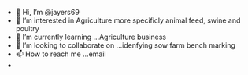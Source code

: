 - 👋 Hi, I’m @jayers69
- 👀 I’m interested in Agriculture more specificly animal feed, swine and poultry 
- 🌱 I’m currently learning ...Agriculture business 
- 💞️ I’m looking to collaborate on ...idenfying sow farm bench marking
- 📫 How to reach me ...email
- 

<!---
jayers69/jayers69 is a ✨ special ✨ repository because its `README.md` (this file) appears on your GitHub profile.
You can click the Preview link to take a look at your changes.
--->
